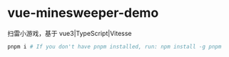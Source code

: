 # vue-minesweeper-demo

扫雷小游戏，基于 vue3|TypeScript|Vitesse

```bash
pnpm i # If you don't have pnpm installed, run: npm install -g pnpm
```
